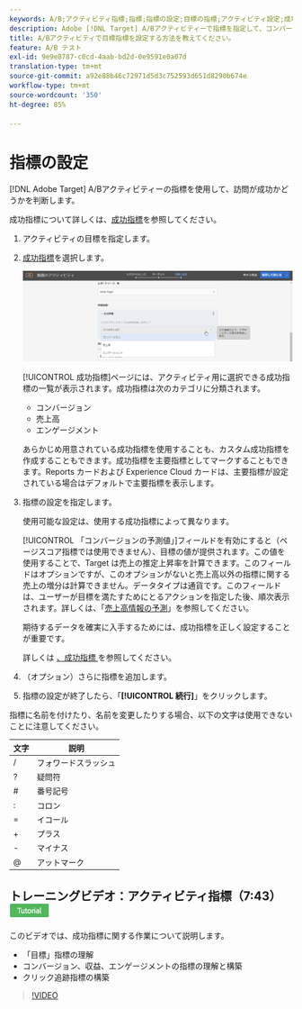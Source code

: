 ```yaml
---
keywords: A/B;アクティビティ指標;指標;指標の設定;目標の指標;アクティビティ設定;成功指標;コンバージョン;収益;エンゲージメント
description: Adobe [!DNL Target] A/Bアクティビティーで指標を指定して、コンバージョン、売上高、エンゲージメントなどの訪問が成功かどうかを判断する方法について説明します。
title: A/Bアクティビティで目標指標を設定する方法を教えてください。
feature: A/B テスト
exl-id: 9e9e8787-c0cd-4aab-bd2d-0e9591e0a07d
translation-type: tm+mt
source-git-commit: a92e88b46c72971d5d3c752593d651d8290b674e
workflow-type: tm+mt
source-wordcount: '350'
ht-degree: 85%

---
```


# 指標の設定

[!DNL Adobe Target] A/Bアクティビティーの指標を使用して、訪問が成功かどうかを判断します。

成功指標について詳しくは、[成功指標](/help/c-activities/r-success-metrics/success-metrics.md#reference_D011575C85DA48E989A244593D9B9924)を参照してください。

1. アクティビティの目標を指定します。
1. [成功指標](/help/c-activities/r-success-metrics/success-metrics.md#reference_D011575C85DA48E989A244593D9B9924)を選択します。

   ![成功指標を選択](/help/c-activities/t-test-ab/t-test-create-ab/assets/ab_metrics-new.png)

   [!UICONTROL 成功指標]ページには、アクティビティ用に選択できる成功指標の一覧が表示されます。成功指標は次のカテゴリに分類されます。

   * コンバージョン
   * 売上高
   * エンゲージメント

   あらかじめ用意されている成功指標を使用することも、カスタム成功指標を作成することもできます。成功指標を主要指標としてマークすることもできます。Reports カードおよび Experience Cloud カードは、主要指標が設定されている場合はデフォルトで主要指標を表示します。
1. 指標の設定を指定します。

   使用可能な設定は、使用する成功指標によって異なります。

   [!UICONTROL 「コンバージョンの予測値」]フィールドを有効にすると（ページスコア指標では使用できません）、目標の値が提供されます。この値を使用することで、Target は売上の推定上昇率を計算できます。このフィールドはオプションですが、このオプションがないと売上高以外の指標に関する売上の増分は計算できません。データタイプは通貨です。このフィールドは、ユーザーが目標を満たすためにとるアクションを指定した後、順次表示されます。詳しくは、「[売上高情報の予測](/help/administrating-target/r-target-account-preferences/estimating-lift-in-revenue.md)」を参照してください。

   期待するデータを確実に入手するためには、成功指標を正しく設定することが重要です。

   詳しくは [ 、成功指標 ](/help/c-activities/r-success-metrics/success-metrics.md#reference_D011575C85DA48E989A244593D9B9924) を参照してください。
1. （オプション）さらに指標を追加します。
1. 指標の設定が終了したら、「**[!UICONTROL 続行]**」をクリックします。

指標に名前を付けたり、名前を変更したりする場合、以下の文字は使用できないことに注意してください。

| 文字 | 説明 |
|--- |--- |
| / | フォワードスラッシュ |
| ? | 疑問符 |
| # | 番号記号 |
| : | コロン |
| = | イコール |
| + | プラス |
| - | マイナス |
| @ | アットマーク |

## トレーニングビデオ：アクティビティ指標（7:43）  ![チュートリアルバッジ](/help/assets/tutorial.png)

このビデオでは、成功指標に関する作業について説明します。

* 「目標」指標の理解
* コンバージョン、収益、エンゲージメントの指標の理解と構築
* クリック追跡指標の構築

>[!VIDEO](https://video.tv.adobe.com/v/17380)

